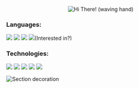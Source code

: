 <p style="text-align: center;">
  <img src="https://capsule-render.vercel.app/api?text=Hi+There!&animation=fadeIn&type=waving&color=gradient&height=100" alt="Hi There! (waving hand)" />
</p>

### Languages:
<a href="https://kotlinlang.org/"><img src="https://img.shields.io/badge/kotlin-%237F52FF.svg?style=for-the-badge&logo=kotlin&logoColor=white" target="_blank"></a>
<a href="https://www.scala-lang.org/"><img src="https://img.shields.io/badge/scala-%23DC322F.svg?style=for-the-badge&logo=scala&logoColor=white" target="_blank"></a>
<a href="https://www.java.com/en//"><img src="https://img.shields.io/badge/java-%23ED8B00.svg?style=for-the-badge&logo=openjdk&logoColor=white" target="_blank"></a>
<a href="https://www.rust-lang.org/"><img src="https://img.shields.io/badge/rust-%23000000.svg?style=for-the-badge&logo=rust&logoColor=white" target="_blank"></a>(Interested in?)

### Technologies:
<a href="https://openjfx.io/"><img src="https://img.shields.io/badge/javafx-%23FF0000.svg?style=for-the-badge&logo=javafx&logoColor=white" target="_blank"></a>
<a href="https://spring.io/"><img src="https://img.shields.io/badge/spring-%236DB33F.svg?style=for-the-badge&logo=spring&logoColor=white" target="_blank"></a>
<a href="https://www.sqlite.org/"><img src="https://img.shields.io/badge/sqlite-%2307405e.svg?style=for-the-badge&logo=sqlite&logoColor=white" target="_blank"></a>
<a href="https://gradle.org/"><img src="https://img.shields.io/badge/Gradle-02303A.svg?style=for-the-badge&logo=Gradle&logoColor=white" target="_blank"></a>
<a href="https://cachyos.org/"><img src="https://img.shields.io/badge/Cachy%20OS-1793D1?logo=arch-linux&logoColor=fff&style=for-the-badge" target="_blank"></a>

<img src="https://capsule-render.vercel.app/api?type=rounded&color=gradient&height=10&section" style="display: block; margin-left: auto; margin-right: auto;" alt="Section decoration" />
